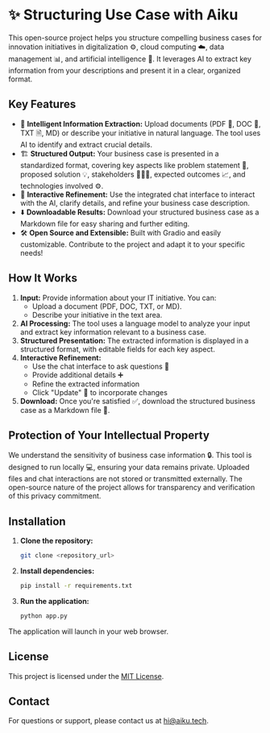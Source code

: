 # ✨ Structuring Use Case with Aiku

This open-source project helps you structure compelling business cases for innovation initiatives in digitalization ⚙️, cloud computing ☁️, data management 📊, and artificial intelligence 🤖. It leverages AI to extract key information from your descriptions and present it in a clear, organized format.

## Key Features

*   🚀 **Intelligent Information Extraction:** Upload documents (PDF 📄, DOC 📝, TXT 🗎, MD) or describe your initiative in natural language. The tool uses AI to identify and extract crucial details.
*   🏗️ **Structured Output:** Your business case is presented in a standardized format, covering key aspects like problem statement 🤔, proposed solution 💡, stakeholders 🧑‍🤝‍🧑, expected outcomes 📈, and technologies involved ⚙️.
*   💬 **Interactive Refinement:** Use the integrated chat interface to interact with the AI, clarify details, and refine your business case description.
*   ⬇️ **Downloadable Results:** Download your structured business case as a Markdown file for easy sharing and further editing.
*   🛠️ **Open Source and Extensible:** Built with Gradio and easily customizable. Contribute to the project and adapt it to your specific needs!

## How It Works

1.  **Input:** Provide information about your IT initiative. You can:
    *   Upload a document (PDF, DOC, TXT, or MD).
    *   Describe your initiative in the text area.
2.  **AI Processing:** The tool uses a language model to analyze your input and extract key information relevant to a business case.
3.  **Structured Presentation:** The extracted information is displayed in a structured format, with editable fields for each key aspect.
4.  **Interactive Refinement:** 
    *   Use the chat interface to ask questions 🙋
    *   Provide additional details ➕
    *   Refine the extracted information
    *   Click "Update" 🔄 to incorporate changes
5.  **Download:** Once you're satisfied ✅, download the structured business case as a Markdown file 💾.

## Protection of Your Intellectual Property

We understand the sensitivity of business case information 🔒. This tool is designed to run locally 💻, ensuring your data remains private. Uploaded files and chat interactions are not stored or transmitted externally. The open-source nature of the project allows for transparency and verification of this privacy commitment.

## Installation

1.  **Clone the repository:**
    ```bash
    git clone <repository_url>
    ```
2.  **Install dependencies:**
    ```bash
    pip install -r requirements.txt
    ```
3.  **Run the application:**
    ```bash
    python app.py
    ```

The application will launch in your web browser.

## License

This project is licensed under the [MIT License](LICENSE).

## Contact

For questions or support, please contact us at [hi@aiku.tech](mailto:hi@aiku.tech).
